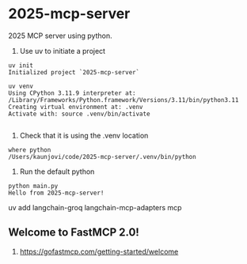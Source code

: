 # 2025-mcp-server
2025 MCP server using python. 


1. Use uv to initiate a project 
```
uv init
Initialized project `2025-mcp-server`

uv venv 
Using CPython 3.11.9 interpreter at: /Library/Frameworks/Python.framework/Versions/3.11/bin/python3.11
Creating virtual environment at: .venv
Activate with: source .venv/bin/activate


```

1. Check that it is using the .venv location 
```
where python
/Users/kaunjovi/code/2025-mcp-server/.venv/bin/python
```

1. Run the default python 
```
python main.py
Hello from 2025-mcp-server!
```


uv add langchain-groq langchain-mcp-adapters mcp 

## Welcome to FastMCP 2.0!
1. https://gofastmcp.com/getting-started/welcome


